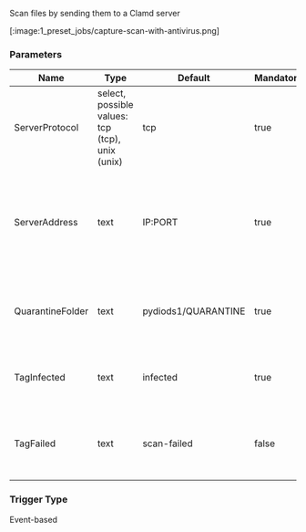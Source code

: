 
Scan files by sending them to a Clamd server

[:image:1_preset_jobs/capture-scan-with-antivirus.png]

### Parameters

|Name|Type|Default|Mandatory|Description|
|----|----|-------|---------|-----------|
|ServerProtocol|select, possible values: tcp (tcp), unix (unix)|tcp|true|Select protocol used to access server.|
|ServerAddress|text|IP:PORT|true|Select server address. Use IP:PORT for tcp or file path for unix protocol.|
|QuarantineFolder|text|pydiods1/QUARANTINE|true|Folder where to move files when a virus is detected.|
|TagInfected|text|infected|true|Tag file with this value when a virus is detected.|
|TagFailed|text|scan-failed|false|Tag file when virus detection failed (result is unknown).|



### Trigger Type
Event-based

